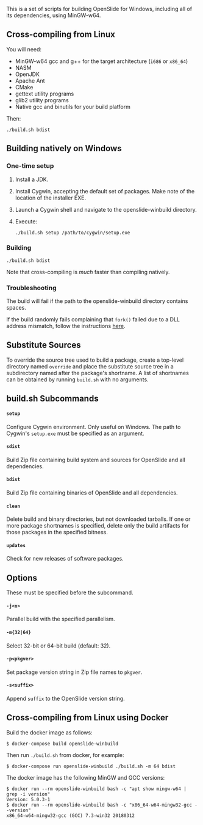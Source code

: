 This is a set of scripts for building OpenSlide for Windows, including all
of its dependencies, using MinGW-w64.

Cross-compiling from Linux
--------------------------

You will need:

- MinGW-w64 gcc and g++ for the target architecture (`i686` or `x86_64`)
- NASM
- OpenJDK
- Apache Ant
- CMake
- gettext utility programs
- glib2 utility programs
- Native gcc and binutils for your build platform

Then:

    ./build.sh bdist

Building natively on Windows
----------------------------

### One-time setup

1.  Install a JDK.

2.  Install Cygwin, accepting the default set of packages.  Make note of
    the location of the installer EXE.

3.  Launch a Cygwin shell and navigate to the openslide-winbuild directory.

4.  Execute:

        ./build.sh setup /path/to/cygwin/setup.exe

### Building

    ./build.sh bdist

Note that cross-compiling is *much* faster than compiling natively.

### Troubleshooting

The build will fail if the path to the openslide-winbuild directory
contains spaces.

If the build randomly fails complaining that `fork()` failed due to a DLL
address mismatch, follow the instructions [here][1].

[1]: http://cygwin.wikia.com/wiki/Rebaseall

Substitute Sources
------------------

To override the source tree used to build a package, create a top-level
directory named `override` and place the substitute source tree in a
subdirectory named after the package's shortname.  A list of shortnames
can be obtained by running `build.sh` with no arguments.

build.sh Subcommands
--------------------

#### `setup`

Configure Cygwin environment.  Only useful on Windows.  The path to Cygwin's
`setup.exe` must be specified as an argument.

#### `sdist`

Build Zip file containing build system and sources for OpenSlide and all
dependencies.

#### `bdist`

Build Zip file containing binaries of OpenSlide and all dependencies.

#### `clean`

Delete build and binary directories, but not downloaded tarballs.  If one
or more package shortnames is specified, delete only the build artifacts for
those packages in the specified bitness.

#### `updates`

Check for new releases of software packages.

Options
-------

These must be specified before the subcommand.

#### `-j<n>`

Parallel build with the specified parallelism.

#### `-m{32|64}`

Select 32-bit or 64-bit build (default: 32).

#### `-p<pkgver>`

Set package version string in Zip file names to `pkgver`.

#### `-s<suffix>`

Append `suffix` to the OpenSlide version string.


Cross-compiling from Linux using Docker
---------------------------------------

Build the docker image as follows:
```
$ docker-compose build openslide-winbuild
```

Then run `./build.sh` from docker, for example:
```
$ docker-compose run openslide-winbuild ./build.sh -m 64 bdist
```

The docker image has the following MinGW and GCC versions:
```
$ docker run --rm openslide-winbuild bash -c "apt show mingw-w64 | grep -i version"
Version: 5.0.3-1
$ docker run --rm openslide-winbuild bash -c "x86_64-w64-mingw32-gcc --version"
x86_64-w64-mingw32-gcc (GCC) 7.3-win32 20180312
```

